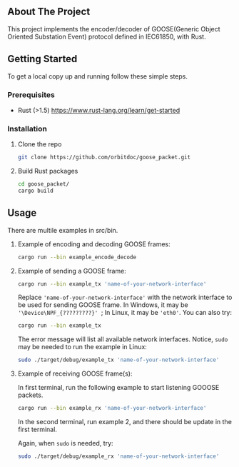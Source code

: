 <!-- ABOUT THE PROJECT -->
## About The Project

This project implements the encoder/decoder of GOOSE(Generic Object Oriented Substation Event) protocol defined in IEC61850, with Rust.


<!-- GETTING STARTED -->
## Getting Started

To get a local copy up and running follow these simple steps.

### Prerequisites

* Rust (>1.5)
    https://www.rust-lang.org/learn/get-started
    

### Installation

1. Clone the repo
   ```sh
   git clone https://github.com/orbitdoc/goose_packet.git
   ```

2. Build Rust packages
   ```sh
   cd goose_packet/
   cargo build
   ```

<!-- USAGE EXAMPLES -->
## Usage
There are multile examples in src/bin. 

1. Example of encoding and decoding GOOSE frames:
   ```sh
   cargo run --bin example_encode_decode
   ```

2. Example of sending a GOOSE frame:
   ```sh
   cargo run --bin example_tx 'name-of-your-network-interface' 
   ```
   Replace `'name-of-your-network-interface'` with the network interface to be used for sending GOOSE frame.
   In Windows, it may be `'\Device\NPF_{?????????}' `; In Linux, it may be `'eth0'`.
   You can also try:

   ```sh
   cargo run --bin example_tx
   ```  
   The error message will list all available network interfaces.
    Notice, `sudo` may be needed to run the example in Linux:

    ```sh
    sudo ./target/debug/example_tx 'name-of-your-network-interface'
    ```  

3. Example of receiving GOOSE frame(s):

    In first terminal, run the following example to start listening GOOOSE packets. 
   ```sh
   cargo run --bin example_rx 'name-of-your-network-interface' 
   ```
    In the second terminal, run example 2, and there should be update in the first terminal.

    Again, when `sudo` is needed, try:
     ```sh
    sudo ./target/debug/example_rx 'name-of-your-network-interface'
    ```     